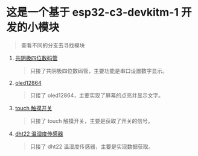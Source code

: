 # 这是一个基于 esp32-c3-devkitm-1 开发的小模块

> 查看不同的分支去寻找模块

1. [共阴极四位数码管](https://github.com/CnsMaple/esp32-c3-devkitm-1/tree/common-cathode-4seg)
   > 只接了共阴极四位数码管，主要功能是串口设置数字显示。
2. [oled12864](https://github.com/CnsMaple/esp32-c3-devkitm-1/tree/oled12864)
   > 只接了 oled12864，主要实现了屏幕的点亮并显示文字。
3. [touch 触摸开关](https://github.com/CnsMaple/esp32-c3-devkitm-1/tree/touch)
   > 只接了 touch 触摸开关，主要是获取了开关的信号。
4. [dht22 温湿度传感器](https://github.com/CnsMaple/esp32-c3-devkitm-1/tree/dht22)
   > 只接了 dht22 温湿度传感器，主要是实现数据获取。
